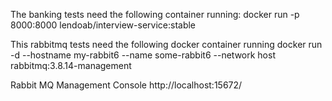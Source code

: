 The banking tests need the following container running:
docker run -p 8000:8000 lendoab/interview-service:stable

This rabbitmq tests need the following docker container running
docker run -d --hostname my-rabbit6 --name some-rabbit6 --network host rabbitmq:3.8.14-management

Rabbit MQ Management Console
http://localhost:15672/